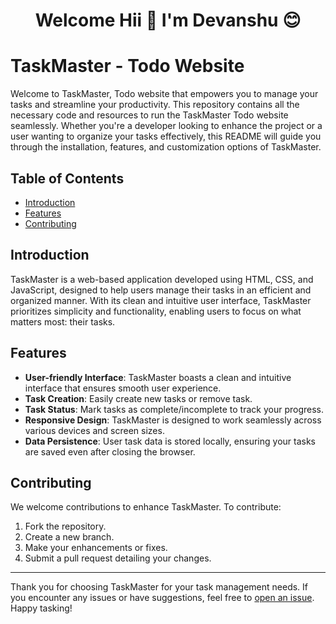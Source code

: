 <h1 align="center">Welcome Hii 👋 I'm Devanshu 😊</h1>

# TaskMaster - Todo Website

Welcome to TaskMaster, Todo website that empowers you to manage your tasks and streamline your productivity. This repository contains all the necessary code and resources to run the TaskMaster Todo website seamlessly. Whether you're a developer looking to enhance the project or a user wanting to organize your tasks effectively, this README will guide you through the installation, features, and customization options of TaskMaster.

## Table of Contents

- [Introduction](#introduction)
- [Features](#features)
- [Contributing](#contributing)

## Introduction

TaskMaster is a web-based application developed using HTML, CSS, and JavaScript, designed to help users manage their tasks in an efficient and organized manner. With its clean and intuitive user interface, TaskMaster prioritizes simplicity and functionality, enabling users to focus on what matters most: their tasks.

## Features

- **User-friendly Interface**: TaskMaster boasts a clean and intuitive interface that ensures smooth user experience.
- **Task Creation**: Easily create new tasks or remove task.
- **Task Status**: Mark tasks as complete/incomplete to track your progress.
- **Responsive Design**: TaskMaster is designed to work seamlessly across various devices and screen sizes.
- **Data Persistence**: User task data is stored locally, ensuring your tasks are saved even after closing the browser.



## Contributing

We welcome contributions to enhance TaskMaster. To contribute:

1. Fork the repository.
2. Create a new branch.
3. Make your enhancements or fixes.
4. Submit a pull request detailing your changes.


---

Thank you for choosing TaskMaster for your task management needs. If you encounter any issues or have suggestions, feel free to [open an issue](https://github.com/Devanshu78/To-Do-App/issues). Happy tasking!